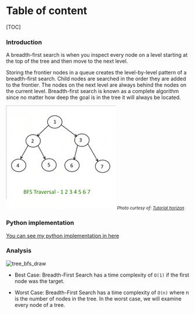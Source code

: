 # Table of content
[TOC]
### Introduction
A breadth-first search is when you inspect every node on a level starting at the top of the tree and then move to the next level. 

Storing the frontier nodes in a queue creates the level-by-level pattern of a breadth-first search. Child nodes are searched in the order they are added to the frontier. The nodes on the next level are always behind the nodes on the current level. Breadth-first search is known as a complete algorithm since no matter how deep the goal is in the tree it will always be located.

![tree_bfs](tree_bfs.webp)
<small>_Photo curtesy of: [Tutorial horizon](https://algorithms.tutorialhorizon.com/breadth-first-searchtraversal-in-a-binary-tree/)_</small>

### Python implementation
[You can see my python implementation in here](./tree_bfs.py)
### Analysis
![tree_bfs_draw](./tree_bfs_draw.png)
- Best Case: Breadth-First Search has a time complexity of `O(1)` if the first node was the target. 

- Worst Case: Breadth-First Search has a time complexity of `O(n)` where n is the number of nodes in the tree. In the worst case, we will examine every node of a tree.